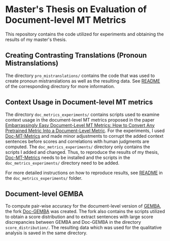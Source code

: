 # Master's Thesis on Evaluation of Document-level MT Metrics

This repository contains the code utilized for experiments and obtaining the results of my master's thesis.

## Creating Contrasting Translations (Pronoun Mistranslations)
The directory ```pro_mistranslations/``` contains the code that was used to create pronoun mistranslations as well as the resulting data. See [README](https://github.com/naomiblkr/doc-mt-metrics-eval/blob/main/pro_mistranslations/README.md) of the corresponding directory for more information.

## Context Usage in Document-level MT metrics

The directory ```doc_metrics_experiments/``` contains scripts used to examine context usage in the document-level MT metrics proposed in the paper
[Embarrassingly Easy Document-Level MT Metrics: How to Convert Any Pretrained Metric Into a Document-Level Metric](https://statmt.org/wmt22/pdf/2022.wmt-1.6.pdf). For the experiments, I used [Doc-MT-Metrics](https://github.com/amazon-science/doc-mt-metrics) and made minor adjustments to corrupt the added context sentences before scores and correlations with human judgments are computed. The ```doc_metrics_experiments/``` directory only contains the scripts I added and changed. Thus, to reproduce the results of my thesis, [Doc-MT-Metrics](https://github.com/amazon-science/doc-mt-metrics) needs to be installed and the scripts in the ```doc_metrics_experiments/``` directory need to be added.

For more detailed instructions on how to reproduce results, see [README](https://github.com/naomiblkr/doc-mt-metrics-eval/blob/main/doc_metrics_context/README.md) in the ```doc_metrics_experiments/``` folder.

## Document-level GEMBA

To compute pair-wise accuracy for the document-level version of [GEMBA](https://github.com/MicrosoftTranslator/GEMBA), the fork [Doc-GEMBA](https://github.com/naomiblkr/Doc-GEMBA) was created. The fork also contains the scripts utilized to obtain a score distribution and to extract sentences with large score discrepancies between GEMBA and Doc-GEMBA in the directory ```score_distribution/```. The resulting data which was used for the qualitative analysis is saved in the same directory.
